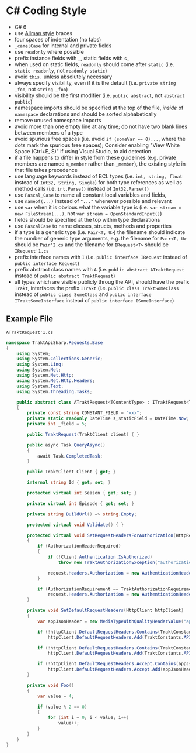 C# Coding Style
===
- C# 6
- use [Allman style](https://en.wikipedia.org/wiki/Indent_style#Allman_style) braces
- four spaces of indentation (no tabs)
- `_camelCase` for internal and private fields
- use `readonly` where possible
- prefix instance fields with `_`, static fields with `s_`
- when used on static fields, `readonly` should come after `static` (i.e. `static readonly`, not `readonly static`)
- avoid `this.` unless absolutely necessary
- always specify visibility, even if it is the default (i.e. `private string _foo`, not `string _foo`)
- visibility should be the first modifier (i.e. `public abstract`, not `abstract public`)
- namespace imports should be specified at the top of the file, *inside* of `namespace` declarations and should be sorted alphabetically
- remove unused namespace imports
- avoid more than one empty line at any time; do not have two blank lines between members of a type
- avoid spurious free spaces (i.e. avoid `if (someVar == 0)...`, where the dots mark the spurious free spaces); Consider enabling "View White Space (Ctrl+E, S)" if using Visual Studio, to aid detection
- if a file happens to differ in style from these guidelines (e.g. private members are named `m_member` rather than `_member`), the existing style in that file takes precedence
- use language keywords instead of BCL types (i.e. `int, string, float` instead of `Int32, String, Single`) for both type references as well as method calls (i.e. `int.Parse()` instead of `Int32.Parse()`)
- use `Pascal_Case` to name all constant local variables and fields,
- use `nameof(...)` instead of `"..."` whenever possible and relevant
- use `var` when it is obvious what the variable type is (i.e. `var stream = new FileStream(...)`, not `var stream = OpenStandardInput()`)
- fields should be specified at the top within type declarations
- use `PascalCase` to name classes, structs, methods and properties
- if a type is a generic type (i.e. `Pair<T, U>`) the filename should indicate the number of generic type arguments, e.g. the filename for `Pair<T, U>` should be `Pair'2.cs` and the filename for `IRequest<T>` should be `IRequest'1.cs`
- prefix interface names with `I` (i.e. `public interface IRequest` instead of `public interface Request`)
- prefix abstract class names with `A` (i.e. `public abstract ATraktRequest` instead of `public abstract TraktRequest`)
- all types which are visible publicly throug the API, should have the prefix `Trakt`, interfaces the prefix `ITrakt` (i.e. `public class TraktSomeClass` instead of `public class SomeClass` and `public interface ITraktSomeInterface` instead of `public interface ISomeInterface`)

## **Example File**
`ATraktRequest'1.cs`

```csharp
namespace TraktApiSharp.Requests.Base
{
    using System;
    using System.Collections.Generic;
    using System.Linq;
    using System.Net;
    using System.Net.Http;
    using System.Net.Http.Headers;
    using System.Text;
    using System.Threading.Tasks;

    public abstract class ATraktRequest<TContentType> : ITraktRequest<TContentType>
    {
        private const string CONSTANT_FIELD = "xxx";
        private static readonly DateTime s_staticField = DateTime.Now;
        private int _field = 5;

        public TraktRequest(TraktClient client) { }

        public async Task QueryAsync()
        {
            await Task.CompletedTask;
        }

        public TraktClient Client { get; }

        internal string Id { get; set; }

        protected virtual int Season { get; set; }

        private virtual int Episode { get; set; }

        private string BuildUrl() => string.Empty;

        protected virtual void Validate() { }

        protected virtual void SetRequestHeadersForAuthorization(HttpRequestMessage request)
        {
            if (AuthorizationHeaderRequired)
            {
                if (!Client.Authentication.IsAuthorized)
                    throw new TraktAuthorizationException("authorization is required for this request, but the current authorization parameters are invalid");

                request.Headers.Authorization = new AuthenticationHeaderValue("Bearer", Client.Authentication.Authorization.AccessToken);
            }

            if (AuthorizationRequirement == TraktAuthorizationRequirement.Optional && Client.Configuration.ForceAuthorization && Client.Authentication.IsAuthorized)
                request.Headers.Authorization = new AuthenticationHeaderValue("Bearer", Client.Authentication.Authorization.AccessToken);
        }

        private void SetDefaultRequestHeaders(HttpClient httpClient)
        {
            var appJsonHeader = new MediaTypeWithQualityHeaderValue("application/json");

            if (!httpClient.DefaultRequestHeaders.Contains(TraktConstants.APIClientIdHeaderKey))
                httpClient.DefaultRequestHeaders.Add(TraktConstants.APIClientIdHeaderKey, Client.ClientId);

            if (!httpClient.DefaultRequestHeaders.Contains(TraktConstants.APIVersionHeaderKey))
                httpClient.DefaultRequestHeaders.Add(TraktConstants.APIVersionHeaderKey, $"{Client.Configuration.ApiVersion}");

            if (!httpClient.DefaultRequestHeaders.Accept.Contains(appJsonHeader))
                httpClient.DefaultRequestHeaders.Accept.Add(appJsonHeader);
        }

        private void Foo()
        {
            var value = 4;

            if (value % 2 == 0)
            {
                for (int i = 0; i < value; i++)
                    value++;
            }
        }
    }
}

```
